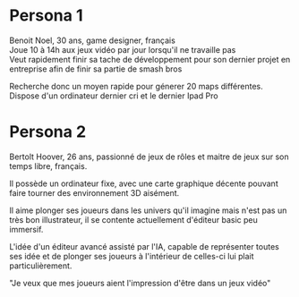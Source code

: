 
# Persona 1

Benoit Noel, 
30 ans, game designer, français  
Joue 10 à 14h aux jeux vidéo par jour lorsqu'il ne travaille pas  
Veut rapidement finir sa tache de développement pour son dernier projet en entreprise afin de finir sa partie de smash bros  

Recherche donc un moyen rapide pour génerer 20 maps différentes. Dispose d'un ordinateur dernier cri et le dernier Ipad Pro  

# Persona 2

Bertolt Hoover,
26 ans, passionné de jeux de rôles et maitre de jeux sur son temps libre, français.

Il possède un ordinateur fixe, avec une carte graphique décente pouvant faire tourner des environnement 3D aisément.

Il aime plonger ses joueurs dans les univers qu'il imagine mais n'est pas un très bon illustrateur, il se contente actuellement d'éditeur basic peu immersif.

L'idée d'un éditeur avancé assisté par l'IA, capable de représenter toutes ses idée et de plonger ses joueurs à l'intérieur de celles-ci lui plait particulièrement.

"Je veux que mes joueurs aient l'impression d'être dans un jeux vidéo"
